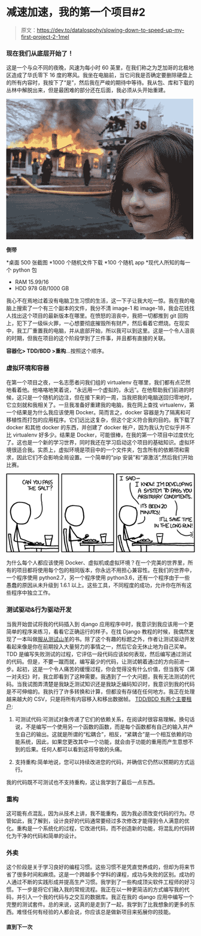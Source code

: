 # 减速加速，我的第一个项目#2

> 原文：<https://dev.to/datalospohy/slowing-down-to-speed-up-my-first-project-2-1mel>

### 现在我们从底层开始了！

这是一个与众不同的夜晚，风速为每小时 60 英里，在我们称之为芝加哥的北极地区造成了华氏零下 16 度的寒风。我坐在电脑前，当它问我是否确定要删除硬盘上的所有内容时，我按下了“是”，然后我在严峻的期待中等待。我从包、库和下载的丛林中解脱出来，但是最困难的部分还在后面，我必须从头开始重建。

[![Burn](img/0e545cdfbc8e4b0931401b084f832e56.png)](https://res.cloudinary.com/practicaldev/image/fetch/s--cSG6Fqm3--/c_limit%2Cf_auto%2Cfl_progressive%2Cq_auto%2Cw_880/https://i.kym-cdn.com/photimg/newsfeed/000/000/130/disaster-girl.jpg)

**倒带**

*桌面 500 张截图
*1000 个随机文件下载
*100 个随机 app
*现代人所知的每一个 python 包
* RAM 15.99/16
* HDD 978 GB/1000 GB

我心不在焉地过着没有电脑卫生习惯的生活，这一下子让我大吃一惊。我在我的电脑上搜索了一个有三个副本的文件，我分不清 image-1 和 image-18，我会花钱找人找出这个项目的最新版本在哪里。在愤怒的沮丧中，我把一切都推到 git 回购上，犯下了一级纵火罪，一心想要彻底摧毁所有财产，然后看着它燃烧。在现实中，我工厂重置我的电脑，并从底部开始，所以我可以到这里。这是一个令人沮丧的时期，但我在项目的这个阶段学到了三件事，并且都有直接的关联。

**容器化> TDD/BDD >重构**...按照这个顺序。

### 虚拟环境和容器

在第一个项目之夜，一名志愿者问我们组的 virtualenv 在哪里，我们都有点茫然地看着他。他咯咯地笑着说，“永远用一个虚拟的，永远”。在他帮助我们前进的时候，这只是一个随机的边注，但在接下来的一周，当我把我的电脑送回归零地时，它立刻就和我相关了。一旦我准备好重建我的电脑，我在网上查找 virtualenv，第一个结果是为什么我应该使用 Docker。简而言之，docker 容器是为了隔离和可移植性而打包的应用程序。它们远比这复杂，但这个定义符合我的目的。我下载了 docker 和其他 docker 的东西，并创建了 docker 帐户，因为我认为它似乎并不比 virtualenv 好多少。结果是 Docker，可能很棒，在我的第一个项目中过度优化了。这也是一个新的学习世界，同时我还在学习启动这个项目的基础知识。虚拟环境很适合我。实质上，虚拟环境是项目中的一个文件夹，包含所有的依赖项和需求，因此它们不会影响全局设置。一个简单的“pip 安装”和“源激活”,然后我们开始比赛。

[![Over Optimization](img/8810b2bc2e863a43e7a0c622622f97b4.png)](https://res.cloudinary.com/practicaldev/image/fetch/s--XQdkRfjv--/c_limit%2Cf_auto%2Cfl_progressive%2Cq_auto%2Cw_880/https://imgs.xkcd.com/comics/the_general_problem.png)

为什么每个人都应该使用 Docker、虚拟机或虚拟环境？在一个完美的世界里，所有的项目都将使用每个包的相同版本，你永远不用担心兼容性。在我们的世界中，一个程序使用 python2.7，另一个程序使用 python3.6，还有一个程序由于一些愚蠢的原因从未升级到 1.6.1 以上。这些工具，不同程度的成功，允许你在所有这些程序中独立工作。

### 测试驱动&行为驱动开发

当我开始尝试将我的代码插入到 django 应用程序中时，我意识到我应该用一个更简单的程序来练习，看看它正确运行的样子。在找 Django 教程的时候，我偶然发现了一本叫做[服从测试山羊](http://www.obeythetestinggoat.com/pages/book.html#toc)的书。除了这个有趣的标题之外，作者让测试驱动开发看起来像是你在前期投入大量努力的事情之一，然后它会无休止地为自己买单。TDD 是编写失败测试的过程，它评估一段代码应该如何表现，然后编写通过测试的代码。但是，不要一蹴而就，编写最少的代码，让测试朝着通过的方向前进一步。起初，这是一个令人痛苦的缓慢过程，你会觉得没有什么价值，但当我写《第一对夫妇》时，我立即看到了这种需要。我遇到了一个大问题，我有无法测试的代码。当我试图弄清楚是我缺乏测试知识还是我缺乏编码知识时，我意识到我的代码是不可伸缩的。我执行了许多转换和计算，但都没有存储在任何地方。我正在处理越来越大的 CSV，只是将所有内容移入和移出数据帧。 [TDD/BDD 有两个主要租户](https://qualityswdev.com/2010/03/24/the-purpose-of-test-driven-development-tdd/):

1.  可测试代码:可测试对象传递了它们的依赖关系，在阅读时很容易理解。换句话说，不是编写一个使用另一个函数的函数，而是每个函数都有自己的输入并产生自己的输出。这就是所谓的“松耦合”，相反，“紧耦合”是一个相互依赖的功能系统，因此，如果您更改其中一个功能，就会由于功能的重用而产生意想不到的后果。任何人都可以看到这将导致的头痛。

2.  支持重构:简单地说，您可以持续改进您的代码，并确信它仍然以预期的方式运行。

我的代码既不可测试也不支持重构，这让我学到了最后一点东西。

### 重构

这可能有点混乱，因为从技术上讲，我不能重构，因为我必须改变代码的行为。尽管如此，我了解到，设计良好的代码通常要经过多次修改才能得到令人满意的优化。重构是一个系统化的过程，它改进代码，而不创造新的功能，将混乱的代码转化为干净的代码和简单的设计。

### 外卖

这个阶段是关于学习良好的编程习惯。这些习惯不是凭直觉养成的，但却为将来节省了很多时间和麻烦。这是一个跨越多个学科的课程，成功与失败的区别。成功的人通过不断的实践形成并提高生产习惯。我学到了一些构成顶尖软件工程师的好习惯。下一步是将它们融入我的常规流程。我正在以一种更简洁的方式编写我的代码，并引入一个我的代码与之交互的数据库。我正在我的 django 应用中编写一个完整的测试套件。总的来说，这真的是走到了一起，我学到了比我想象的更多的东西。难怪任何有经验的人都会说，你应该总是做新项目来拓展你的技能。

#### 直到下一次